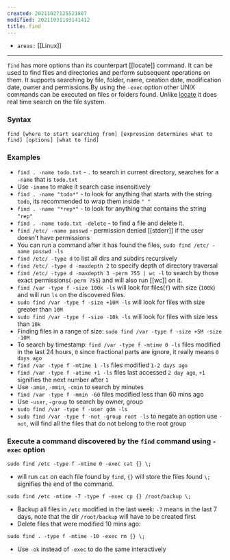 ```yaml
---
created: 20211027125521887
modified: 20211031193141412
title: find
---
```


- `areas:` [[Linux]]

---

`find` has more options than its counterpart [[locate]] command. It can be used to find files and directories and perform subsequent operations on them. It supports searching by file, folder, name, creation date, modification date, owner and permissions.By using the `-exec` option other UNIX commands can be executed on files or folders found. <span class="underline">Unlike [locate](#locate) it does real time search on the file system.</span>

### Syntax

`find [where to start searching from] [expression determines what to find] [options] [what to find]`

### Examples

- `find . -name todo.txt` - `.` to search in current directory, searches for a `-name` that is `todo.txt`
- Use `-iname` to make it search case insensitively
- `find . -name "todo*"` - to look for anything that starts with the string `todo`, its recommended to wrap them inside `" "`
- `find . -name "*rep*"` - to look for anything that contains the string `"rep"`
- `find . -name todo.txt -delete` - to find a file and delete it.
- `find /etc/ -name passwd` - permission denied [[stderr]] if the user doesn't have permissions
- You can run a command after it has found the files, `sudo find /etc/ -name passwd -ls`
- `find /etc/ -type d` to list all dirs and subdirs recursively
- `find /etc/ -type d -maxdepth 2` to specify depth of directory traversal
- `find /etc/ -type d -maxdepth 3 -perm 755 | wc -l` to search by those exact permissions(`-perm 755`) and will also run [[wc]] on it.
- `find /var -type f -size 100k -ls` will look for files(`f`) with size (`100k`) and will run `ls` on the discovered files.
- `sudo find /var -type f -size +10M -ls` will look for files with size greater than `10M`
- `sudo find /var -type f -size -10k -ls` will look for files with size less than `10k`
- Finding files in a range of size: `sudo find /var -type f -size +5M -size -10M`
- To search by timestamp: `find /var -type f -mtime 0 -ls` files modified in the last 24 hours, `0` since fractional parts are ignore, it really means `0 days ago`
- `find /var -type f -mtime 1 -ls` files modified `1-2 days ago`
- `find /var -type f -atime +1 -ls` files last accessed `2 day ago`, `+1` signifies the next number after `1`
- Use `-amin`, `-mmin`, `-cmin` to search by minutes
- `find /var -type f -mmin -60` files modified less than 60 mins ago
- Use `-user`, `-group` to search by owner, group
- `sudo find /var -type f -user gdm -ls`
- `sudo find /var -type f -not -group root -ls` to negate an option use `-not`, will find all the files that do not belong to the root group

### Execute a command discovered by the `find` command using `-exec` option

`sudo find /etc -type f -mtime 0 -exec cat {} \;`

- will run `cat` on each file found by `find`, `{}` will store the files found `\;` signifies the end of the command.

`sudo find /etc -mtime -7 -type f -exec cp {} /root/backup \;`

- Backup all files in `/etc` modified in the last week: `-7` means in the last 7 days, note that the dir `/root/backup` will have to be created first
- Delete files that were modified 10 mins ago:

`sudo find . -type f -mtime -10 -exec rm {} \; `

- Use `-ok` instead of `-exec` to do the same interactively

